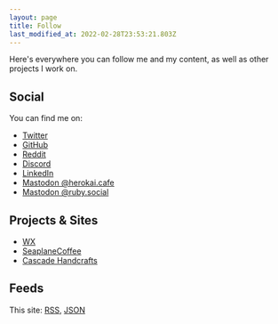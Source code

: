 ```yaml
---
layout: page
title: Follow
last_modified_at: 2022-02-28T23:53:21.803Z
---
```


Here's everywhere you can follow me and my content, as well as other projects I work on.

## Social

<p>You can find me on:</p>

<p>
  <ul class="un">
    <li><i class="fab fa-twitter fa-fw" style="color: #1DA1F2"></i> <a href="https://twitter.com/_johlym">Twitter</a></li>
    <li><i class="fab fa-github fa-fw" style="color: #333333"></i> <a href="https://github.com/johlym">GitHub</a></li>
    <li><i class="fab fa-reddit fa-fw" style="color: #FF4500"></i> <a href="https://reddit.com/u/salariedloaf">Reddit</a></li>
    <li><i class="fab fa-discord fa-fw" style="color: #5865F2"></i> <a href="https://discords.com/bio/p/nachopasa">Discord</a></li>
    <li><i class="fab fa-linkedin fa-fw"></i> <a href="https://linkedin.com/in/johnathanlyman">LinkedIn</a></li>
    <li><i class="fab fa-mastodon fa-fw"></i> <a href="https://herokai.cafe/@johnathan">Mastodon @herokai.cafe</a></li>
    <li><i class="fab fa-mastodon fa-fw"></i> <a href="https://ruby.social/@johlym">Mastodon @ruby.social</a></li>
  </ul>
</p>

## Projects & Sites

<p>
  <ul class="un">
    <li><i class="fad fa-sun-cloud fa-fw"></i> <a href="https://leahillwx.org">WX</a></li>
    <li><i class="fas fa-coffee fa-fw" style="color: #333333"></i> <a href="https://seaplanecoffee.com">SeaplaneCoffee</a></li>
    <li><i class="fas fa-candle-holder fa-fw"></i> <a href="http://cascadehandcrafts.com">Cascade Handcrafts</a></li>
  </ul>
</p>

## Feeds

This site: <i class="far fa-rss-square"></i> <a href="/feed.xml">RSS</a>, <i class="far fa-brackets-curly"></i> <a href="/feed.json">JSON</a>
